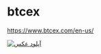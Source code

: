 # btcex
https://www.btcex.com/en-us/

<a href="https://uupload.ir/view/btcexd_r3bj.png" target="_blank"><img src="https://s8.uupload.ir/files/btcexd_r3bj_thumb.png" border="0" alt="آپلود عکس" /></a>

